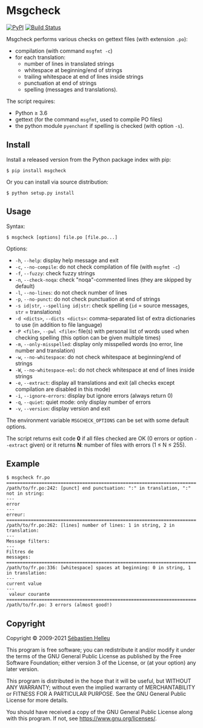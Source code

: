 # Msgcheck

[![PyPI](https://img.shields.io/pypi/v/msgcheck.svg)](https://pypi.org/project/msgcheck/)
[![Build Status](https://github.com/flashcode/msgcheck/workflows/CI/badge.svg)](https://github.com/flashcode/msgcheck/actions?query=workflow%3A%22CI%22)

Msgcheck performs various checks on gettext files (with extension `.po`):

- compilation (with command `msgfmt -c`)
- for each translation:
  - number of lines in translated strings
  - whitespace at beginning/end of strings
  - trailing whitespace at end of lines inside strings
  - punctuation at end of strings
  - spelling (messages and translations).

The script requires:

- Python ≥ 3.6
- gettext (for the command `msgfmt`, used to compile PO files)
- the python module `pyenchant` if spelling is checked (with option `-s`).

## Install

Install a released version from the Python package index with pip:

```
$ pip install msgcheck
```

Or you can install via source distribution:

```
$ python setup.py install
```

## Usage

Syntax:

```
$ msgcheck [options] file.po [file.po...]
```

Options:

- `-h`, `--help`: display help message and exit
- `-c`, `--no-compile`: do not check compilation of file (with `msgfmt -c`)
- `-f`, `--fuzzy`: check fuzzy strings
- `-n`, `--check-noqa`: check "noqa"-commented lines (they are skipped by default)
- `-l`, `--no-lines`: do not check number of lines
- `-p`, `--no-punct`: do not check punctuation at end of strings
- `-s id|str`, `--spelling id|str`: check spelling (`id` = source messages, `str` = translations)
- `-d <dicts>`, `--dicts <dicts>`: comma-separated list of extra dictionaries to use (in addition to file language)
- `-P <file>`, `--pwl <file>`: file(s) with personal list of words used when checking spelling (this option can be given multiple times)
- `-m`, `--only-misspelled`: display only misspelled words (no error, line number and translation)
- `-w`, `--no-whitespace`: do not check whitespace at beginning/end of strings
- `-W`, `--no-whitespace-eol`: do not check whitespace at end of lines inside strings
- `-e`, `--extract`: display all translations and exit (all checks except compilation are disabled in this mode)
- `-i`, `--ignore-errors`: display but ignore errors (always return 0)
- `-q`, `--quiet`: quiet mode: only display number of errors
- `-v`, `--version`: display version and exit

The environment variable `MSGCHECK_OPTIONS` can be set with some default options.

The script returns exit code **0** if all files checked are OK (0 errors or option
`--extract` given) or it returns **N**: number of files with errors (1 ≤ N ≤ 255).

## Example

```
$ msgcheck fr.po
======================================================================
/path/to/fr.po:242: [punct] end punctuation: ":" in translation, ":" not in string:
---
error
---
erreur:
======================================================================
/path/to/fr.po:262: [lines] number of lines: 1 in string, 2 in translation:
---
Message filters:
---
Filtres de
messages:
======================================================================
/path/to/fr.po:336: [whitespace] spaces at beginning: 0 in string, 1 in translation:
---
current value
---
 valeur courante
======================================================================
/path/to/fr.po: 3 errors (almost good!)
```

## Copyright

Copyright © 2009-2021 [Sébastien Helleu](https://github.com/flashcode)

This program is free software; you can redistribute it and/or modify
it under the terms of the GNU General Public License as published by
the Free Software Foundation; either version 3 of the License, or
(at your option) any later version.

This program is distributed in the hope that it will be useful,
but WITHOUT ANY WARRANTY; without even the implied warranty of
MERCHANTABILITY or FITNESS FOR A PARTICULAR PURPOSE.  See the
GNU General Public License for more details.

You should have received a copy of the GNU General Public License
along with this program.  If not, see <https://www.gnu.org/licenses/>.
